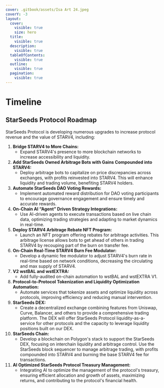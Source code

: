 ```yaml
---
cover: .gitbook/assets/Isa Art 24.jpeg
coverY: -3
layout:
  cover:
    visible: true
    size: hero
  title:
    visible: true
  description:
    visible: true
  tableOfContents:
    visible: true
  outline:
    visible: true
  pagination:
    visible: true
---
```


# Timeline

## StarSeeds Protocol Roadmap

StarSeeds Protocol is developing numerous upgrades to increase protocol revenue and the value of STARV4, including:

1. **Bridge STARV4 to More Chains:**
   * Expand STARV4's presence to more blockchain networks to increase accessibility and liquidity.
2. **Add StarSeeds Owned Arbitrage Bots with Gains Compounded into STARV4:**
   * Deploy arbitrage bots to capitalize on price discrepancies across exchanges, with profits reinvested into STARV4. This will enhance liquidity and trading volume, benefiting STARV4 holders.
3. **Automate StarSeeds DAO Voting Rewards:**
   * Implement automated reward distribution for DAO voting participants to encourage governance engagement and ensure timely and accurate rewards.
4. **On-Chain AI “Agent” Driven Strategy Integrations:**
   * Use AI-driven agents to execute transactions based on live chain data, optimizing trading strategies and adapting to market dynamics in real-time.
5. **Deploy STARV4 Arbitrage Rebate NFT Program:**
   * Launch an NFT program offering rebates for arbitrage activities. This arbitrage license allows bots to get ahead of others in trading STARV4 by recouping part of the burn on transfer fee.
6. **On-Chain Real-Time STARV4 Burn Fee Modulator:**
   * Develop a dynamic fee modulator to adjust STARV4's burn rate in real-time based on network conditions, decreasing the circulating and max supply of STARV4.
7. **V2 wstBAL and wstEXTRA:**
   * Add fully-audited on-chain automation to wstBAL and wstEXTRA V1.
8. **Protocol-to-Protocol Tokenization and Liquidity Optimization Automation:**
   * Automate services that tokenize assets and optimize liquidity across protocols, improving efficiency and reducing manual intervention.
9. **StarSeeds DEX:**
   * Create a decentralized exchange combining features from Uniswap, Curve, Balancer, and others to provide a comprehensive trading platform. The DEX will offer StarSeeds Protocol liquidity-as-a-service for other protocols and the capacity to leverage liquidity positions built on our DEX.
10. **StarSeeds Chain:**
    * Develop a blockchain on Polygon's stack to support the StarSeeds DEX, focusing on interchain liquidity and arbitrage control. Use the StarSeeds block sequencer to manage arbitrage trading, with profits compounded into STARV4 and burning the base STARV4 fee for transactions.
11. **AI Optimized StarSeeds Protocol Treasury Management:**
    * Integrating AI to optimize the management of the protocol's treasury, ensuring efficient allocation and growth of assets, maximizing returns, and contributing to the protocol's financial health.
